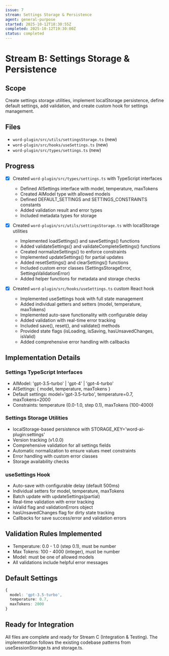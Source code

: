```yaml
---
issue: 7
stream: Settings Storage & Persistence
agent: general-purpose
started: 2025-10-12T18:30:55Z
completed: 2025-10-12T19:30:00Z
status: completed
---
```


# Stream B: Settings Storage & Persistence

## Scope
Create settings storage utilities, implement localStorage persistence, define default settings, add validation, and create custom hook for settings management.

## Files
- `word-plugin/src/utils/settingsStorage.ts` (new)
- `word-plugin/src/hooks/useSettings.ts` (new)
- `word-plugin/src/types/settings.ts` (new)

## Progress
- [x] Created `word-plugin/src/types/settings.ts` with TypeScript interfaces
  - Defined AISettings interface with model, temperature, maxTokens
  - Created AIModel type with allowed models
  - Defined DEFAULT_SETTINGS and SETTINGS_CONSTRAINTS constants
  - Added validation result and error types
  - Included metadata types for storage

- [x] Created `word-plugin/src/utils/settingsStorage.ts` with localStorage utilities
  - Implemented loadSettings() and saveSettings() functions
  - Added validateSettings() and validateCompleteSettings() functions
  - Created normalizeSettings() to enforce constraints
  - Implemented updateSettings() for partial updates
  - Added resetSettings() and clearSettings() functions
  - Included custom error classes (SettingsStorageError, SettingsValidationError)
  - Added helper functions for metadata and storage checks

- [x] Created `word-plugin/src/hooks/useSettings.ts` custom React hook
  - Implemented useSettings hook with full state management
  - Added individual getters and setters (model, temperature, maxTokens)
  - Implemented auto-save functionality with configurable delay
  - Added validation with real-time error tracking
  - Included save(), reset(), and validate() methods
  - Provided state flags (isLoading, isSaving, hasUnsavedChanges, isValid)
  - Added comprehensive error handling with callbacks

## Implementation Details

### Settings TypeScript Interfaces
- AIModel: 'gpt-3.5-turbo' | 'gpt-4' | 'gpt-4-turbo'
- AISettings: { model, temperature, maxTokens }
- Default settings: model='gpt-3.5-turbo', temperature=0.7, maxTokens=2000
- Constraints: temperature (0.0-1.0, step 0.1), maxTokens (100-4000)

### Settings Storage Utilities
- localStorage-based persistence with STORAGE_KEY='word-ai-plugin:settings'
- Version tracking (v1.0.0)
- Comprehensive validation for all settings fields
- Automatic normalization to ensure values meet constraints
- Error handling with custom error classes
- Storage availability checks

### useSettings Hook
- Auto-save with configurable delay (default 500ms)
- Individual setters for model, temperature, maxTokens
- Batch update with updateSettings(partial)
- Real-time validation with error tracking
- isValid flag and validationErrors object
- hasUnsavedChanges flag for dirty state tracking
- Callbacks for save success/error and validation errors

## Validation Rules Implemented
- Temperature: 0.0 - 1.0 (step 0.1), must be number
- Max Tokens: 100 - 4000 (integer), must be number
- Model: must be one of allowed models
- All validations include helpful error messages

## Default Settings
```typescript
{
  model: 'gpt-3.5-turbo',
  temperature: 0.7,
  maxTokens: 2000
}
```

## Ready for Integration
All files are complete and ready for Stream C (Integration & Testing). The implementation follows the existing codebase patterns from useSessionStorage.ts and storage.ts.
